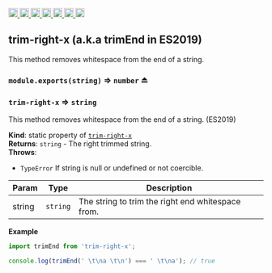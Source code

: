 <a
  href="https://travis-ci.org/Xotic750/trim-right-x"
  title="Travis status">
<img
  src="https://travis-ci.org/Xotic750/trim-right-x.svg?branch=master"
  alt="Travis status" height="18">
</a>
<a
  href="https://david-dm.org/Xotic750/trim-right-x"
  title="Dependency status">
<img src="https://david-dm.org/Xotic750/trim-right-x/status.svg"
  alt="Dependency status" height="18"/>
</a>
<a
  href="https://david-dm.org/Xotic750/trim-right-x?type=dev"
  title="devDependency status">
<img src="https://david-dm.org/Xotic750/trim-right-x/dev-status.svg"
  alt="devDependency status" height="18"/>
</a>
<a
  href="https://badge.fury.io/js/trim-right-x"
  title="npm version">
<img src="https://badge.fury.io/js/trim-right-x.svg"
  alt="npm version" height="18">
</a>
<a
  href="https://www.jsdelivr.com/package/npm/trim-right-x"
  title="jsDelivr hits">
<img src="https://data.jsdelivr.com/v1/package/npm/trim-right-x/badge?style=rounded"
  alt="jsDelivr hits" height="18">
</a>
<a
  href="https://bettercodehub.com/results/Xotic750/trim-right-x"
  title="bettercodehub score">
<img src="https://bettercodehub.com/edge/badge/Xotic750/trim-right-x?branch=master"
  alt="bettercodehub score" height="18">
</a>
<a
  href="https://coveralls.io/github/Xotic750/trim-right-x?branch=master"
  title="Coverage Status">
<img src="https://coveralls.io/repos/github/Xotic750/trim-right-x/badge.svg?branch=master"
  alt="Coverage Status" height="18">
</a>

<a name="module_trim-right-x"></a>

## trim-right-x (a.k.a trimEnd in ES2019)

This method removes whitespace from the end of a string.

<a name="exp_module_trim-right-x--module.exports"></a>

### `module.exports(string)` ⇒ <code>number</code> ⏏

<a name="module_trim-right-x"></a>

### `trim-right-x` ⇒ <code>string</code>

This method removes whitespace from the end of a string. (ES2019)

**Kind**: static property of [<code>trim-right-x</code>](#module_trim-right-x)  
**Returns**: <code>string</code> - The right trimmed string.  
**Throws**:

- <code>TypeError</code> If string is null or undefined or not coercible.

| Param  | Type                | Description                                       |
| ------ | ------------------- | ------------------------------------------------- |
| string | <code>string</code> | The string to trim the right end whitespace from. |

**Example**

```js
import trimEnd from 'trim-right-x';

console.log(trimEnd(' \t\na \t\n') === ' \t\na'); // true
```
